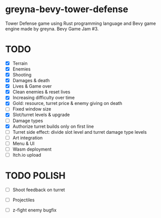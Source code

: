 # greyna-bevy-tower-defense
Tower Defense game using Rust programming language and Bevy game engine made by greyna. Bevy Game Jam #3.

# TODO
- [x] Terrain
- [x] Enemies
- [x] Shooting
- [x] Damages & death
- [x] Lives & Game over
- [x] Clean enemies & reset lives
- [x] Increasing difficulty over time
- [X] Gold: resource, turret price & enemy giving on death
- [ ] Fixed window size
- [x] Slot/turret levels & upgrade
- [ ] Damage types
- [x] Authorize turret builds only on first line
- [ ] Turret side effect: divide slot level and turret damage type levels
- [ ] Art integration
- [ ] Menu & UI
- [ ] Wasm deployment
- [ ] Itch.io upload

# TODO POLISH
- [ ] Shoot feedback on turret
- [ ] Projectiles
- [ ] z-fight enemy bugfix

